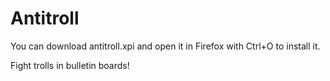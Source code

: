 Antitroll
=========


You can download antitroll.xpi and open it in Firefox with Ctrl+O to install it.

Fight trolls in bulletin boards!
